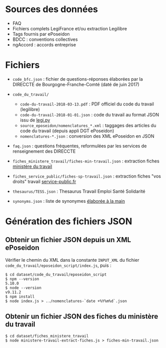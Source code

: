 # Sources des données

- FAQ
- Fichiers complets LegiFrance et/ou extraction Legilibre
- Tags fournis par ePoseidon
- BDCC : conventions collectives
- ngAccord : accords entreprise

# Fichiers

- `code_bfc.json` : fichier de questions-réponses élaborées par la DIRECCTE de Bourgogne-Franche-Comté (daté de juin 2017)

- `code_du_travail/`

    - `code-du-travail-2018-03-13.pdf` : PDF officiel du code du travail (legilibre)
    - `code-du-travail-2018-01-01.json` : code du travail au format JSON issu de [legi.py](https://github.com/Legilibre/legi.py)
    - `source_eposeidon/nomenclatures_*.xml` : taggages des articles du code du travail (depuis appli DGT ePoseidon)
    - `nomenclatures-*.json` : conversion des XML ePoseidon en JSON

- `faq.json` : questions fréquentes, reformulées par les services de renseignement des DIRECCTE

- `fiches_ministere_travail/fiches-min-travail.json` : extraction fiches [ministère du travail](http://travail-emploi.gouv.fr/mot/fiches-pratiques-du-droit-du-travail?max_articles=400)

- `fiches_service_public/fiches-sp-travail.json` : extraction fiches "vos droits" travail [service-public.fr](https://www.data.gouv.fr/fr/datasets/service-public-fr-guide-vos-droits-et-demarches-particuliers/)

- `thesaurus/TESS.json` : Thesaurus Travail Emploi Santé Solidarité

- `synonyms.json` : liste de synonymes [élaborée à la main](https://github.com/SocialGouv/code-du-travail-explorer/issues/56)



# Génération des fichiers JSON

## Obtenir un fichier JSON depuis un XML ePoseidon

Vérifier le chemin du XML dans la constante `INPUT_XML` du fichier `code_du_travail/eposeidon_script/index.js`, puis :

```
$ cd dataset/code_du_travail/eposeidon_script
$ npm --version
5.10.0
$ node --version
v9.11.2
$ npm install
$ node index.js > ../nomenclatures-`date +%Y%m%d`.json
```

## Obtenir un fichier JSON des fiches du ministère du travail

```
$ cd dataset/fiches_ministere_travail
$ node ministere-travail-extract-fiches.js > fiches-min-travail.json
```
